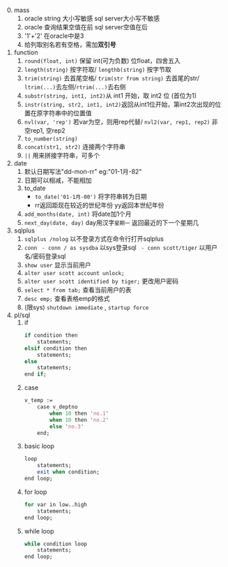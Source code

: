 0. mass
    1. oracle string 大小写敏感 sql server大小写不敏感
    2. oracle 查询结果空值在前 sql server空值在后
    3. '1'+'2' 在oracle中是3
    4. 给列取别名若有空格，需加**双引号**
1. function
    1. `round(float, int)` 保留 int(可为负数) 位float，四舍五入
    2. `length(string)` 按字符取/ `lengthb(string)` 按字节取
    3. `trim(string)` 去首尾空格/ `trim(str from string)` 去首尾的str/ `ltrim(...)`去左侧/`rtrim(...)`去右侧
    4. `substr(string, int1, int2)`从 int1 开始，取 int2 位 (首位为1)
    5. `instr(string, str2, int1, int2)`返回从int1位开始，第int2次出现的位置在原字符串中的位置值
    6. `nvl(var, 'rep')` 若var为空，则用rep代替/ `nvl2(var, rep1, rep2)` 非空rep1, 空rep2
    7. `to_number(string)`
    8. `concat(str1, str2)` 连接两个字符串
    9. `||` 用来拼接字符串，可多个
2. date
    1. 默认日期写法"dd-mon-rr" eg:"01-1月-82"
    2. 日期可以相减，不能相加
    3. to_date
        - `to_date('01-1月-00')` 将字符串转为日期
        - rr返回距现在较近的世纪年份 yy返回本世纪年份
    4. `add_months(date, int)` 将date加1个月
    5. `next_day(date, day)` day用汉字`星期一` 返回最近的下一个星期几
3. sqlplus
    1. `sqlplus /nolog` 以不登录方式在命令行打开sqlplus
    2. `conn`
       ` - conn / as sysdba` 以sys登录sql
       ` - conn scott/tiger` 以用户名/密码登录sql
    3. `show user` 显示当前用户
    4. `alter user scott account unlock;` 
    5. `alter user scott identified by tiger;` 更改用户密码
    6. `select * from tab;` 查看当前用户的表
    7. `desc emp;` 查看表格emp的格式
    8. (限sys) `shutdown immediate` , `startup force`
4. pl/sql
    1. if
        ```pl
        if condition then
            statements;
        elsif condition then
            statements;
        else
            statements;
        end if;
        ```
    2. case
        ```pl
        v_temp :=
            case v_deptno
                when 10 then 'no.1'
                when 10 then 'no.2'
                else 'no.3'
            end;
        ```
    3. basic loop
        ```pl
        loop
            statements;
            exit when condition;
        end loop;
        ```
    4. for loop
        ```pl
        for var in low..high
            statements;
        end loop;
        ```
    5. while loop
        ```pl
        while condition loop
            statements;
        end loop;
        ```